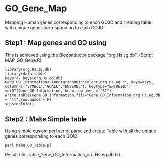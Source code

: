 # GO_Gene_Map
Mapping Human genes corresponding to each GO:ID and creating table with unique genes corresponding to each GO:ID

## Step1 : Map genes and GO using 
This is achieved using the Bioconductor package "org.Hs.eg.db". (Script MAP_GO_Gene.R)

```
library(org.Hs.eg.db)
library(data.table)
keys <- keys(org.Hs.eg.db)
Gene_GO_Information<-AnnotationDbi::select(org.Hs.eg.db, keys=keys, column=c("SYMBOL","GOALL","ENSEMBL"), keytype="ENTREZID")
setDT(Gene_GO_Information, keep.rownames = "SI")
write.table(Gene_GO_Information,file="Gene_GO_Information_org.Hs.eg.db.txt",sep = "\t",row.names = F)
sessionInfo()

````

## Step2 : Make Simple table 
Using simple custom perl script parse and create Table with all the unique genes corresponding to each GOID
```
perl Make_GO_Table.pl

```
Result file :Table_Gene_GO_Information_org.Hs.eg.db.txt
